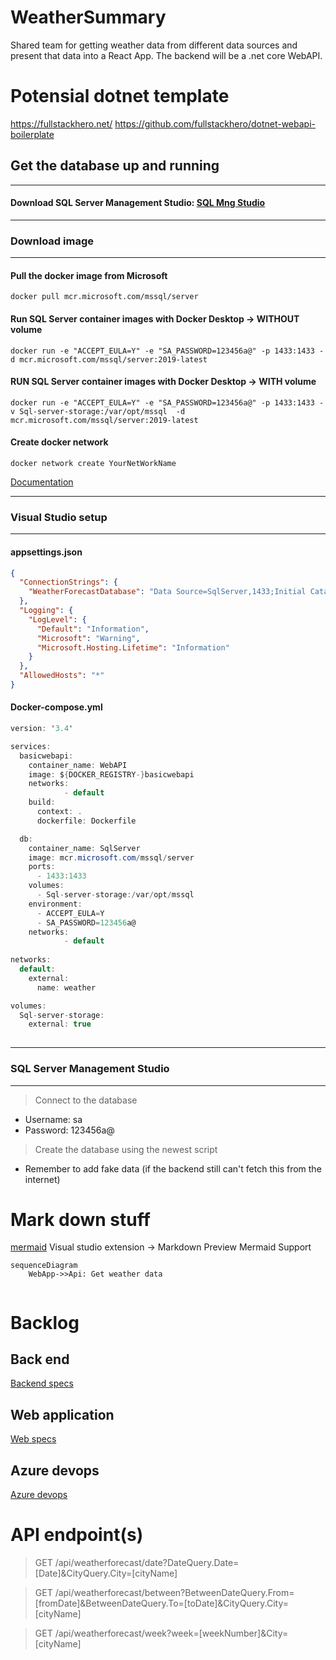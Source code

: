 # WeatherSummary

Shared team for getting weather data from different data sources and present that data into a React App. The backend will be a .net core WebAPI.

# Potensial dotnet template

<https://fullstackhero.net/>
<https://github.com/fullstackhero/dotnet-webapi-boilerplate>


## Get the database up and running

---
#### Download SQL Server Management Studio: [SQL Mng Studio](https://docs.microsoft.com/en-us/sql/ssms/download-sql-server-management-studio-ssms?view=sql-server-ver15)
---
### **Download image**
---
#### **Pull the docker image from Microsoft**
```
docker pull mcr.microsoft.com/mssql/server
```

#### **Run SQL Server container images with Docker Desktop -> WITHOUT volume**
```docker
docker run -e "ACCEPT_EULA=Y" -e "SA_PASSWORD=123456a@" -p 1433:1433 -d mcr.microsoft.com/mssql/server:2019-latest
```
#### **RUN SQL Server container images with Docker Desktop -> WITH volume**
```docker
docker run -e "ACCEPT_EULA=Y" -e "SA_PASSWORD=123456a@" -p 1433:1433 -v Sql-server-storage:/var/opt/mssql  -d mcr.microsoft.com/mssql/server:2019-latest
```
#### **Create docker network**
```docker
docker network create YourNetWorkName
```
[Documentation](https://hub.docker.com/_/microsoft-mssql-server) 

---
### **Visual Studio setup**
---

#### **appsettings.json**
```json
{
  "ConnectionStrings": {
    "WeatherForecastDatabase": "Data Source=SqlServer,1433;Initial Catalog=DB;User ID=sa; Password=123456a@;Connect Timeout=20;Encrypt=False;TrustServerCertificate=False;ApplicationIntent=ReadWrite;MultiSubnetFailover=False"
  },
  "Logging": {
    "LogLevel": {
      "Default": "Information",
      "Microsoft": "Warning",
      "Microsoft.Hosting.Lifetime": "Information"
    }
  },
  "AllowedHosts": "*"
}
```
#### **Docker-compose.yml**
```csharp
version: '3.4'

services:
  basicwebapi:
    container_name: WebAPI
    image: ${DOCKER_REGISTRY-}basicwebapi
    networks: 
            - default
    build:
      context: .
      dockerfile: Dockerfile

  db:
    container_name: SqlServer
    image: mcr.microsoft.com/mssql/server 
    ports:
      - 1433:1433
    volumes:
      - Sql-server-storage:/var/opt/mssql
    environment:
      - ACCEPT_EULA=Y
      - SA_PASSWORD=123456a@
    networks: 
            - default
    
networks:
  default:
    external:
      name: weather

volumes:
  Sql-server-storage:
    external: true
    
```
---
### **SQL Server Management Studio**
---
> Connect to the database
- Username: sa
- Password: 123456a@
> Create the database using the newest script
- Remember to add fake data (if the backend still can't fetch this from the internet)
# Mark down stuff

[mermaid](https://mermaid-js.github.io/mermaid/#/)
Visual studio extension -> Markdown Preview Mermaid Support

```mermaid
sequenceDiagram
    WebApp->>Api: Get weather data
    
```

# Backlog

## Back end

[Backend specs](/Backlog/BackEnd.md/#back-end)

## Web application

[Web specs](/Backlog/WebApp.md)

## Azure devops

[Azure devops](/Backlog/AzDevOps.md)

# API endpoint(s)
> GET /api/weatherforecast/date?DateQuery.Date=[Date]&CityQuery.City=[cityName]

> GET /api/weatherforecast/between?BetweenDateQuery.From=[fromDate]&BetweenDateQuery.To=[toDate]&CityQuery.City=[cityName]

> GET /api/weatherforecast/week?week=[weekNumber]&City=[cityName]

